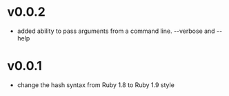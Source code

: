 v0.0.2
======

* added ability to pass arguments from a command line. --verbose and --help

v0.0.1
======

* change the hash syntax from Ruby 1.8 to Ruby 1.9 style